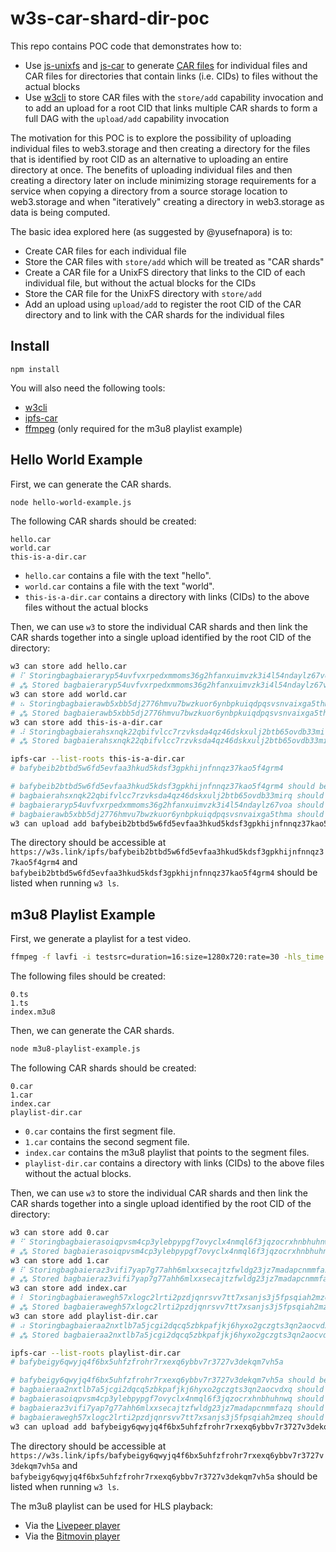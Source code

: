 # w3s-car-shard-dir-poc

This repo contains POC code that demonstrates how to:

- Use [js-unixfs](https://github.com/ipld/js-unixfs) and [js-car](https://github.com/ipld/js-car) to generate [CAR files](https://ipld.io/specs/transport/car/carv1/) for individual files and CAR files for directories that contain links (i.e. CIDs) to files without the actual blocks
- Use [w3cli](https://github.com/web3-storage/w3cli) to store CAR files with the `store/add` capability invocation and to add an upload for a root CID that links multiple CAR shards to form a full DAG with the `upload/add` capability invocation

The motivation for this POC is to explore the possibility of uploading individual files to web3.storage and then creating a directory for the files that is identified by root CID as an alternative to uploading an entire directory at once. The benefits of uploading individual files and then creating a directory later on include minimizing storage requirements for a service when copying a directory from a source storage location to web3.storage and when "iteratively" creating a directory in web3.storage as data is being computed.

The basic idea explored here (as suggested by @yusefnapora) is to:

- Create CAR files for each individual file
- Store the CAR files with `store/add` which will be treated as "CAR shards"
- Create a CAR file for a UnixFS directory that links to the CID of each individual file, but without the actual blocks for the CIDs
- Store the CAR file for the UnixFS directory with `store/add`
- Add an upload using `upload/add` to register the root CID of the CAR directory and to link with the CAR shards for the individual files

## Install

```
npm install
```

You will also need the following tools:

- [w3cli](https://github.com/web3-storage/w3cli)
- [ipfs-car](https://github.com/web3-storage/ipfs-car)
- [ffmpeg](https://ffmpeg.org/) (only required for the m3u8 playlist example)

## Hello World Example

First, we can generate the CAR shards.

```bash
node hello-world-example.js
```

The following CAR shards should be created:

```
hello.car
world.car
this-is-a-dir.car
```

- `hello.car` contains a file with the text "hello".
- `world.car` contains a file with the text "world".
- `this-is-a-dir.car` contains a directory with links (CIDs) to the above files without the actual blocks

Then, we can use `w3` to store the individual CAR shards and then link the CAR shards together into a single upload identified by the root CID of the directory:

```bash
w3 can store add hello.car
# ⠏ Storingbagbaieraryp54uvfvxrpedxmmoms36g2hfanxuimvzk3i4l54ndaylz67voa
# ⁂ Stored bagbaieraryp54uvfvxrpedxmmoms36g2hfanxuimvzk3i4l54ndaylz67voa
w3 can store add world.car
# ⠦ Storingbagbaierawb5xbb5dj2776hmvu7bwzkuor6ynbpkuiqdpqsvsnvaixga5thma
# ⁂ Stored bagbaierawb5xbb5dj2776hmvu7bwzkuor6ynbpkuiqdpqsvsnvaixga5thma
w3 can store add this-is-a-dir.car
# ⠼ Storingbagbaierahsxnqk22qbifvlcc7rzvksda4qz46dskxulj2btb65ovdb33mirq
# ⁂ Stored bagbaierahsxnqk22qbifvlcc7rzvksda4qz46dskxulj2btb65ovdb33mirq

ipfs-car --list-roots this-is-a-dir.car
# bafybeib2btbd5w6fd5evfaa3hkud5kdsf3gpkhijnfnnqz37kao5f4grm4

# bafybeib2btbd5w6fd5evfaa3hkud5kdsf3gpkhijnfnnqz37kao5f4grm4 should be the root CID of the directory DAG
# bagbaierahsxnqk22qbifvlcc7rzvksda4qz46dskxulj2btb65ovdb33mirq should be the CID of the this-is-a-dir.car CAR shard
# bagbaieraryp54uvfvxrpedxmmoms36g2hfanxuimvzk3i4l54ndaylz67voa should be the CID of the hello.car CAR shard
# bagbaierawb5xbb5dj2776hmvu7bwzkuor6ynbpkuiqdpqsvsnvaixga5thma should be the CID of the world.car CAR shard
w3 can upload add bafybeib2btbd5w6fd5evfaa3hkud5kdsf3gpkhijnfnnqz37kao5f4grm4 bagbaierahsxnqk22qbifvlcc7rzvksda4qz46dskxulj2btb65ovdb33mirq bagbaierawb5xbb5dj2776hmvu7bwzkuor6ynbpkuiqdpqsvsnvaixga5thma bagbaieraryp54uvfvxrpedxmmoms36g2hfanxuimvzk3i4l54ndaylz67voa
```

The directory should be accessible at `https://w3s.link/ipfs/bafybeib2btbd5w6fd5evfaa3hkud5kdsf3gpkhijnfnnqz37kao5f4grm4` and `bafybeib2btbd5w6fd5evfaa3hkud5kdsf3gpkhijnfnnqz37kao5f4grm4` should be listed when running `w3 ls`.

## m3u8 Playlist Example

First, we generate a playlist for a test video.

```bash
ffmpeg -f lavfi -i testsrc=duration=16:size=1280x720:rate=30 -hls_time 2 -hls_playlist_type vod -hls_segment_type mpegts -hls_segment_filename %01d.ts index.m3u8
```

The following files should be created:

```
0.ts
1.ts
index.m3u8
```

Then, we can generate the CAR shards.

```bash
node m3u8-playlist-example.js
```

The following CAR shards should be created:

```
0.car
1.car
index.car
playlist-dir.car
```

- `0.car` contains the first segment file.
- `1.car` contains the second segment file.
- `index.car` contains the m3u8 playlist that points to the segment files.
- `playlist-dir.car` contains a directory with links (CIDs) to the above files without the actual blocks.

Then, we can use `w3` to store the individual CAR shards and then link the CAR shards together into a single upload identified by the root CID of the directory:

```bash
w3 can store add 0.car
# ⠋ Storingbagbaierasoiqpvsm4cp3ylebpypgf7ovyclx4nmql6f3jqzocrxhnbhuhnwq
# ⁂ Stored bagbaierasoiqpvsm4cp3ylebpypgf7ovyclx4nmql6f3jqzocrxhnbhuhnwq
w3 can store add 1.car
# ⠏ Storingbagbaieraz3vifi7yap7g77ahh6mlxxsecajtzfwldg23jz7madapcnmmfazq
# ⁂ Stored bagbaieraz3vifi7yap7g77ahh6mlxxsecajtzfwldg23jz7madapcnmmfazq
w3 can store add index.car
# ⠇ Storingbagbaierawegh57xlogc2lrti2pzdjqnrsvv7tt7xsanjs3j5fpsqiah2mzeq
# ⁂ Stored bagbaierawegh57xlogc2lrti2pzdjqnrsvv7tt7xsanjs3j5fpsqiah2mzeq
w3 can store add playlist-dir.car
# ⠴ Storingbagbaieraa2nxtlb7a5jcgi2dqcq5zbkpafjkj6hyxo2gczgts3qn2aocvdxq
# ⁂ Stored bagbaieraa2nxtlb7a5jcgi2dqcq5zbkpafjkj6hyxo2gczgts3qn2aocvdxq

ipfs-car --list-roots playlist-dir.car
# bafybeigy6qwyjq4f6bx5uhfzfrohr7rxexq6ybbv7r3727v3dekqm7vh5a

# bafybeigy6qwyjq4f6bx5uhfzfrohr7rxexq6ybbv7r3727v3dekqm7vh5a should be the root CID of the directory DAG
# bagbaieraa2nxtlb7a5jcgi2dqcq5zbkpafjkj6hyxo2gczgts3qn2aocvdxq should be the CID of the playlist-dir.car CAR shard
# bagbaierasoiqpvsm4cp3ylebpypgf7ovyclx4nmql6f3jqzocrxhnbhuhnwq should be the CID of the 0.car CAR shard
# bagbaieraz3vifi7yap7g77ahh6mlxxsecajtzfwldg23jz7madapcnmmfazq should be the CID of the 1.car CAR shard
# bagbaierawegh57xlogc2lrti2pzdjqnrsvv7tt7xsanjs3j5fpsqiah2mzeq should be the CID of the index.car CAR shard
w3 can upload add bafybeigy6qwyjq4f6bx5uhfzfrohr7rxexq6ybbv7r3727v3dekqm7vh5a bagbaieraa2nxtlb7a5jcgi2dqcq5zbkpafjkj6hyxo2gczgts3qn2aocvdxq bagbaierasoiqpvsm4cp3ylebpypgf7ovyclx4nmql6f3jqzocrxhnbhuhnwq bagbaieraz3vifi7yap7g77ahh6mlxxsecajtzfwldg23jz7madapcnmmfazq bagbaierawegh57xlogc2lrti2pzdjqnrsvv7tt7xsanjs3j5fpsqiah2mzeq
```

The directory should be accessible at `https://w3s.link/ipfs/bafybeigy6qwyjq4f6bx5uhfzfrohr7rxexq6ybbv7r3727v3dekqm7vh5a` and `bafybeigy6qwyjq4f6bx5uhfzfrohr7rxexq6ybbv7r3727v3dekqm7vh5a` should be listed when running `w3 ls`.

The m3u8 playlist can be used for HLS playback:

- Via the [Livepeer player](https://lvpr.tv/?url=https://w3s.link/ipfs/bafybeigy6qwyjq4f6bx5uhfzfrohr7rxexq6ybbv7r3727v3dekqm7vh5a/index.m3u8)
- Via the [Bitmovin player](https://bitmovin.com/demos/stream-test?format=hls&manifest=https%3A%2F%2Fw3s.link%2Fipfs%2Fbafybeigy6qwyjq4f6bx5uhfzfrohr7rxexq6ybbv7r3727v3dekqm7vh5a%2Findex.m3u8)
